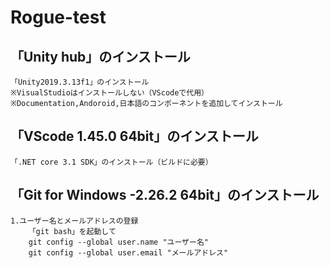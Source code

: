 # Rogue-test
## 「Unity hub」のインストール
	「Unity2019.3.13f1」のインストール
	※VisualStudioはインストールしない（VScodeで代用）
	※Documentation,Andoroid,日本語のコンポーネントを追加してインストール
## 「VScode 1.45.0 64bit」のインストール
	「.NET core 3.1 SDK」のインストール（ビルドに必要）
## 「Git for Windows -2.26.2 64bit」のインストール
	1.ユーザー名とメールアドレスの登録
        「git bash」を起動して
		git config --global user.name "ユーザー名"
		git config --global user.email "メールアドレス"